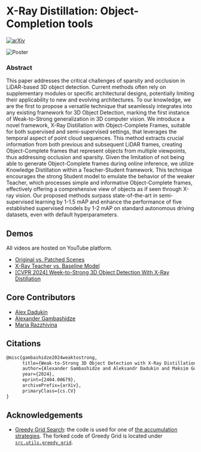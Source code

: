 # X-Ray Distillation: Object-Completion tools

[![arXiv](http://img.shields.io/badge/cs.CV-arXiv%2404.00679-B31B1B.svg)](https://arxiv.org/abs/2404.00679)

![Poster](./images/poster.png)

### Abstract

This paper addresses the critical challenges of sparsity and occlusion in LiDAR-based 3D object detection. Current methods often rely on supplementary modules or specific architectural designs, potentially limiting their applicability to new and evolving architectures. To our knowledge, we are the first to propose a versatile technique that seamlessly integrates into any existing framework for 3D Object Detection, marking the first instance of Weak-to-Strong generalization in 3D computer vision. We introduce a novel framework, X-Ray Distillation with Object-Complete Frames, suitable for both supervised and semi-supervised settings, that leverages the temporal aspect of point cloud sequences. This method extracts crucial information from both previous and subsequent LiDAR frames, creating Object-Complete frames that represent objects from multiple viewpoints, thus addressing occlusion and sparsity. Given the limitation of not being able to generate Object-Complete frames during online inference, we utilize Knowledge Distillation within a Teacher-Student framework. This technique encourages the strong Student model to emulate the behavior of the weaker Teacher, which processes simple and informative Object-Complete frames, effectively offering a comprehensive view of objects as if seen through X-ray vision. Our proposed methods surpass state-of-the-art in semi-supervised learning by 1-1.5 mAP and enhance the performance of five established supervised models by 1-2 mAP on standard autonomous driving datasets, even with default hyperparameters.

## Demos

All videos are hosted on YouTube platform.

- [Original vs. Patched Scenes](https://youtu.be/GN-Bn7nVqZc?si=xU9xGubApSAKLc1P)
- [X-Ray Teacher vs. Baseline Model](https://youtu.be/4l08cgaCSkg?si=Hjq3j1GWN9LQsFF9)
- [[CVPR 2024] Week-to-Strong 3D Object Detection With X-Ray Distillation](https://youtu.be/qo6Z3Bk_I9M?si=qqty2WDliksbwECW)

## Core Contributors

- [Alex Dadukin](https://github.com/st235)
- [Alexander Gambashidze](https://github.com/sakharok13)
- [Maria Razzhivina](https://github.com/mariarzv)

## Citations

```tex
@misc{gambashidze2024weaktostrong,
      title={Weak-to-Strong 3D Object Detection with X-Ray Distillation}, 
      author={Alexander Gambashidze and Aleksandr Dadukin and Maksim Golyadkin and Maria Razzhivina and Ilya Makarov},
      year={2024},
      eprint={2404.00679},
      archivePrefix={arXiv},
      primaryClass={cs.CV}
}
```

## Acknowledgements

- [Greedy Grid Search](https://github.com/DavidBoja/greedy-grid-search): the code is used for one of [the accumulation strategies](./src/accumulation/greedy_grid_accumulator_strategy.py). The forked code of Greedy Grid is located under [`src.utils.greedy_grid`](./src/utils/greedy_grid).

